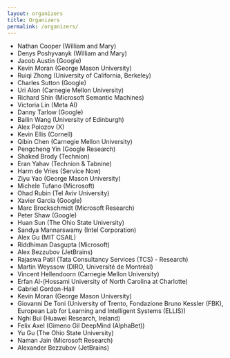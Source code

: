 ```yaml
---
layout: organizers
title: Organizers
permalink: /organizers/
---
```


* Nathan	Cooper	(William and Mary)
* Denys	Poshyvanyk	(William and Mary)
* Jacob	Austin	(Google)
* Kevin	Moran	(George Mason University)
* Ruiqi	Zhong	(University of California, Berkeley)
* Charles	Sutton	(Google)
* Uri	Alon	(Carnegie Mellon University)
* Richard	Shin	(Microsoft Semantic Machines)
* Victoria	Lin	(Meta AI)
* Danny	Tarlow	(Google)
* Bailin Wang	(University of Edinburgh)
* Alex	Polozov	(X)
* Kevin	Ellis	(Cornell)
* Qibin	Chen	(Carnegie Mellon University)
* Pengcheng	Yin	(Google Research)
* Shaked	Brody	(Technion)
* Eran	Yahav	(Technion & Tabnine)
* Harm	de Vries	(Service Now)
* Ziyu	Yao	(George Mason University)
* Michele	Tufano	(Microsoft)
* Ohad	Rubin	(Tel Aviv University)
* Xavier	Garcia	(Google)
* Marc	Brockschmidt	(Microsoft Research)
* Peter	Shaw	(Google)
* Huan	Sun	(The Ohio State University)
* Sandya	Mannarswamy	(Intel Corporation)
* Alex	Gu	(MIT CSAIL)
* Riddhiman	Dasgupta	(Microsoft)
* Alex	Bezzubov	(JetBrains)
* Rajaswa	Patil	(Tata Consultancy Services (TCS) - Research)
* Martin	Weyssow	(DIRO, Université de Montréal)
* Vincent	Hellendoorn	(Carnegie Mellon University)
* Erfan	Al-(Hossami	University of North Carolina at Charlotte)
* Gabriel	Gordon-Hall
* Kevin	Moran	(George Mason University)
* Giovanni	De Toni	(University of Trento, Fondazione Bruno Kessler (FBK), European Lab for Learning and Intelligent Systems (ELLIS))
* Nghi	Bui	(Huawei Research, Ireland)
* Felix Axel	(Gimeno Gil	DeepMind (AlphaBet))
* Yu	Gu	(The Ohio State University)
* Naman	Jain	(Microsoft Research)
* Alexander Bezzubov (JetBrains)